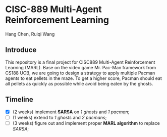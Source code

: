 # CISC-889 Multi-Agent Reinforcement Learning

Hang Chen, Ruiqi Wang

## Introduce

This repository is a final project for CISC889 Multi-Agent Reinforcement Learning (MARL). Base on the video game Mr. Pac-Man framework from CS188 UCB, we are going to design a strategy to apply multiple Pacman agents to eat pellets in the maze. To get a higher score, Pacman should eat all pellets as quickly as possible while avoid being eaten by the ghosts.

## Timeline

- [x] (2 weeks) implement **SARSA** on _1 ghosts_ and _1 pacman_;
- [ ] (1 weeks) extend to _1 ghosts_ and _2 pacmans_;
- [ ] (3 weeks) figure out and implement proper **MARL algorithm** to replace _SARSA_;

